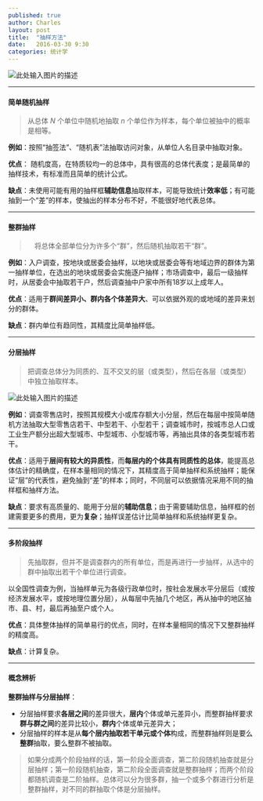 ```yaml
---
published: true
author: Charles
layout: post
title:  "抽样方法"
date:   2016-03-30 9:30
categories: 统计学
---
```



![此处输入图片的描述][1]

----------

#### 简单随机抽样
> 从总体 $N$ 个单位中随机地抽取 $n$ 个单位作为样本，每个单位被抽中的概率是相等。

**例如**：按照“抽签法”、“随机表”法抽取访问对象，从单位人名目录中抽取对象。

**优点**： 随机度高，在特质较均一的总体中，具有很高的总体代表度；是最简单的抽样技术，有标准而且简单的统计公式。

**缺点**：未使用可能有用的抽样框**辅助信息**抽取样本，可能导致统计**效率低**；有可能抽到一个“差”的样本，使抽出的样本分布不好，不能很好地代表总体。


----------

#### 整群抽样
>　将总体全部单位分为许多个“群”，然后随机抽取若干“群”。

**例如**：入户调查，按地块或居委会抽样，以地块或居委会等有地域边界的群体为第一抽样单位，在选出的地块或居委会实施逐户抽样；市场调查中，最后一级抽样时，从居委会中抽取若干户，然后调查抽中户家中所有18岁以上成年人。

**优点**：适用于**群间差异小、群内各个体差异大**、可以依据外观的或地域的差异来划分的群体。

**缺点**：群内单位有趋同性，其精度比简单抽样低。


----------

#### 分层抽样
> 把调查总体分为同质的、互不交叉的层（或类型），然后在各层（或类型）中独立抽取样本。

![此处输入图片的描述][2]

**例如**：调查零售店时，按照其规模大小或库存额大小分层，然后在每层中按简单随机方法抽取大型零售店若干、中型若干、小型若干；调查城市时，按城市总人口或工业生产额分出超大型城市、中型城市、小型城市等，再抽出具体的各类型城市若干。

**优点**：适用于**层间有较大的异质性**，而**每层内的个体具有同质性的总体**，能提高总体估计的精确度，在样本量相同的情况下，其精度高于简单抽样和系统抽样；能保证“层”的代表性，避免抽到“差”的样本；同时，不同层可以依据情况采用不同的抽样框和抽样方法。

**缺点**：要求有高质量的、能用于分层的**辅助信息**；由于需要辅助信息，抽样框的创建需要更多的费用，更为**复杂**；抽样误差估计比简单抽样和系统抽样更复杂。


----------

#### 多阶段抽样
> 先抽取群，但并不是调查群内的所有单位，而是再进行一步抽样，从选中的群中抽取出若干个单位进行调查。

以全国性调查为例，当抽样单元为各级行政单位时，按社会发展水平分层后（或按经济发展水平，或按地理位置分层），从每层中先抽几个地区，再从抽中的地区抽市、县、村，最后再抽至户或个人。

**优点**：具体整体抽样的简单易行的优点，同时，在样本量相同的情况下又整群抽样的精度高。

**缺点**：计算复杂。

----------

#### 概念辨析
**整群抽样与分层抽样**：

- 分层抽样要求**各层之间**的差异很大，**层内**个体或单元差异小，而整群抽样要求**群与群之间**的差异比较小，**群内**个体或单元差异大；
- 分层抽样的样本是从**每个层内抽取若干单元或个体**构成，而整群抽样则是要么**整群**抽取，要么整群不被抽取。

> 如果分成两个阶段抽样的话，第一阶段全面调查，第二阶段随机抽查就是分层抽样；第一阶段随机抽查，第二阶段全面调查就是整群抽样；而两个阶段都随机调查是二阶抽样。总体可以分为很多群，抽一个或多个群进行分析是整群抽样，对不同的群抽取个体是分层抽样。


  [1]: http://7xjbdi.com1.z0.glb.clouddn.com/sampling.png?imageView2/2/w/500
  [2]: http://7xjbdi.com1.z0.glb.clouddn.com/stra_sample.png